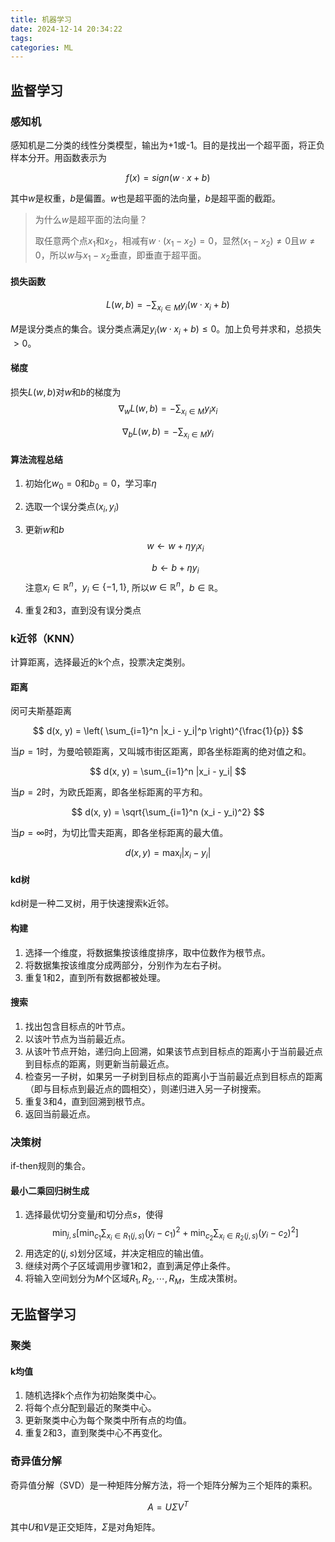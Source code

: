 ```yaml
---
title: 机器学习
date: 2024-12-14 20:34:22
tags: 
categories: ML
---
```


<!-- toc -->

## 监督学习

### 感知机

感知机是二分类的线性分类模型，输出为+1或-1。目的是找出一个超平面，将正负样本分开。用函数表示为

$$
f(x) = sign(w \cdot x + b)
$$

其中$w$是权重，$b$是偏置。$w$也是超平面的法向量，$b$是超平面的截距。

> 为什么$w$是超平面的法向量？
>
> 取任意两个点$x_1$和$x_2$，相减有$w \cdot (x_1 - x_2) = 0$，显然$(x_1 - x_2)\neq0$且$w\neq0$，所以$w$与$x_1 - x_2$垂直，即垂直于超平面。

#### 损失函数

$$
L(w, b) = -\sum_{x_i \in M} y_i (w \cdot x_i + b)
$$

$M$是误分类点的集合。误分类点满足$y_i (w \cdot x_i + b) \leq 0$。加上负号并求和，总损失 $\gt0$。

#### 梯度

损失$L(w, b)$对$w$和$b$的梯度为
$$
\nabla_w L(w, b) = -\sum_{x_i \in M} y_i x_i
$$

$$
\nabla_b L(w, b) = -\sum_{x_i \in M} y_i
$$

#### 算法流程总结

1. 初始化$w_0=0$和$b_0=0$，学习率$\eta$
2. 选取一个误分类点$(x_i, y_i)$
3. 更新$w$和$b$
    $$
    w \leftarrow w + \eta y_i x_i
    $$

    $$
    b \leftarrow b + \eta y_i
    $$
    注意$x_i\in\mathbb{R}^n$，$y_i\in\{-1, 1\}$, 所以$w\in\mathbb{R}^n$，$b\in\mathbb{R}$。
4. 重复2和3，直到没有误分类点

### k近邻（KNN）

计算距离，选择最近的k个点，投票决定类别。

#### 距离

闵可夫斯基距离

$$
d(x, y) = \left( \sum_{i=1}^n |x_i - y_i|^p \right)^{\frac{1}{p}}
$$

当$p=1$时，为曼哈顿距离，又叫城市街区距离，即各坐标距离的绝对值之和。

$$
d(x, y) = \sum_{i=1}^n |x_i - y_i|
$$

当$p=2$时，为欧氏距离，即各坐标距离的平方和。

$$
d(x, y) = \sqrt{\sum_{i=1}^n (x_i - y_i)^2}
$$

当$p=\infty$时，为切比雪夫距离，即各坐标距离的最大值。

$$
d(x, y) = \max_i |x_i - y_i|
$$

#### kd树

kd树是一种二叉树，用于快速搜索k近邻。

#### 构建

1. 选择一个维度，将数据集按该维度排序，取中位数作为根节点。
2. 将数据集按该维度分成两部分，分别作为左右子树。
3. 重复1和2，直到所有数据都被处理。

#### 搜索

1. 找出包含目标点的叶节点。
2. 以该叶节点为当前最近点。
3. 从该叶节点开始，递归向上回溯，如果该节点到目标点的距离小于当前最近点到目标点的距离，则更新当前最近点。
4. 检查另一子树，如果另一子树到目标点的距离小于当前最近点到目标点的距离（即与目标点到最近点的圆相交），则递归进入另一子树搜索。
5. 重复3和4，直到回溯到根节点。
6. 返回当前最近点。

### 决策树

if-then规则的集合。

#### 最小二乘回归树生成

1. 选择最优切分变量$j$和切分点$s$，使得
    $$
    \min_{j, s} \left[ \min_{c_1} \sum_{x_i \in R_1(j, s)} (y_i - c_1)^2 + \min_{c_2} \sum_{x_i \in R_2(j, s)} (y_i - c_2)^2 \right]
    $$
2. 用选定的$(j, s)$划分区域，并决定相应的输出值。
3. 继续对两个子区域调用步骤1和2，直到满足停止条件。
4. 将输入空间划分为$M$个区域$R_1, R_2, \cdots, R_M$，生成决策树。

## 无监督学习

### 聚类

#### k均值

1. 随机选择k个点作为初始聚类中心。
2. 将每个点分配到最近的聚类中心。
3. 更新聚类中心为每个聚类中所有点的均值。
4. 重复2和3，直到聚类中心不再变化。

### 奇异值分解

奇异值分解（SVD）是一种矩阵分解方法，将一个矩阵分解为三个矩阵的乘积。

$$
A = U \Sigma V^T
$$

其中$U$和$V$是正交矩阵，$\Sigma$是对角矩阵。
